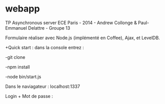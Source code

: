 webapp
======

TP Asynchronous server ECE Paris - 2014 - Andrew Collonge & Paul-Emmanuel Delattre - Groupe 13

Formulaire réaliser avec Node.js (implémenté en Coffee), Ajax, et LevelDB.

+Quick start : dans la console entrez :

  -git clone

  -npm install

  -node bin/start.js

Dans le naviagateur : localhost:1337

Login + Mot de passe :
